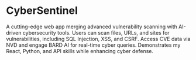 # CyberSentinel
A cutting-edge web app merging advanced vulnerability scanning with AI-driven cybersecurity tools. Users can scan files, URLs, and sites for vulnerabilities, including SQL Injection, XSS, and CSRF. Access CVE data via NVD and engage BARD AI for real-time cyber queries. Demonstrates my React, Python, and API skills while enhancing cyber defense.
